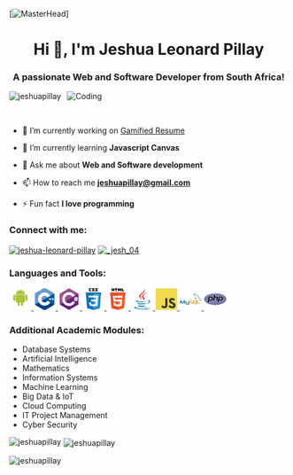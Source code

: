 [![MasterHead](https://indoanalytica.com/static/images/bannerr.gif)]

<h1 align="center">Hi 👋, I'm Jeshua Leonard Pillay</h1>
<h3 align="center">A passionate Web and Software Developer from South Africa!</h3>

<img align = "right" alt = "Coding" width = "400" src = "https://www.web24zone.com/wp-content/uploads/2022/10/46207-programmer-1.gif" >

<p align="left"> <img src="https://komarev.com/ghpvc/?username=jeshuapillay&label=Profile%20views&color=0e75b6&style=flat" alt="jeshuapillay" /> </p>

<p align="left"> <a href="https://twitter.com/" target="blank"><img src="https://img.shields.io/twitter/follow/?logo=twitter&style=for-the-badge" alt="" /></a> </p>

- 🔭 I’m currently working on [Gamified Resume](https://github.com/Jeshuapillay/JeshuaLeonardPillayWebResume.github.io)

- 🌱 I’m currently learning **Javascript Canvas**

- 💬 Ask me about **Web and Software development**

- 📫 How to reach me **jeshuapillay@gmail.com**

- ⚡ Fun fact **I love programming**

<h3 align="left">Connect with me:</h3>
<p align="left">
<a href="https://linkedin.com/in/jeshua-leonard-pillay" target="blank"><img align="center" src="https://raw.githubusercontent.com/rahuldkjain/github-profile-readme-generator/master/src/images/icons/Social/linked-in-alt.svg" alt="jeshua-leonard-pillay" height="30" width="40" /></a>
<a href="https://instagram.com/_jesh_04" target="blank"><img align="center" src="https://raw.githubusercontent.com/rahuldkjain/github-profile-readme-generator/master/src/images/icons/Social/instagram.svg" alt="_jesh_04" height="30" width="40" /></a>
</p>

<h3 align="left">Languages and Tools:</h3>
<p align="left"> <a href="https://developer.android.com" target="_blank" rel="noreferrer"> <img src="https://raw.githubusercontent.com/devicons/devicon/master/icons/android/android-original-wordmark.svg" alt="android" width="40" height="40"/> </a> <a href="https://www.w3schools.com/cpp/" target="_blank" rel="noreferrer"> <img src="https://raw.githubusercontent.com/devicons/devicon/master/icons/cplusplus/cplusplus-original.svg" alt="cplusplus" width="40" height="40"/> </a> <a href="https://www.w3schools.com/cs/" target="_blank" rel="noreferrer"> <img src="https://raw.githubusercontent.com/devicons/devicon/master/icons/csharp/csharp-original.svg" alt="csharp" width="40" height="40"/> </a> <a href="https://www.w3schools.com/css/" target="_blank" rel="noreferrer"> <img src="https://raw.githubusercontent.com/devicons/devicon/master/icons/css3/css3-original-wordmark.svg" alt="css3" width="40" height="40"/> </a> <a href="https://www.w3.org/html/" target="_blank" rel="noreferrer"> <img src="https://raw.githubusercontent.com/devicons/devicon/master/icons/html5/html5-original-wordmark.svg" alt="html5" width="40" height="40"/> </a> <a href="https://www.java.com" target="_blank" rel="noreferrer"> <img src="https://raw.githubusercontent.com/devicons/devicon/master/icons/java/java-original.svg" alt="java" width="40" height="40"/> </a> <a href="https://developer.mozilla.org/en-US/docs/Web/JavaScript" target="_blank" rel="noreferrer"> <img src="https://raw.githubusercontent.com/devicons/devicon/master/icons/javascript/javascript-original.svg" alt="javascript" width="40" height="40"/> </a> <a href="https://www.mysql.com/" target="_blank" rel="noreferrer"> <img src="https://raw.githubusercontent.com/devicons/devicon/master/icons/mysql/mysql-original-wordmark.svg" alt="mysql" width="40" height="40"/> </a> <a href="https://www.php.net" target="_blank" rel="noreferrer"> <img src="https://raw.githubusercontent.com/devicons/devicon/master/icons/php/php-original.svg" alt="php" width="40" height="40"/> </a> </p>

<h3 align="left">Additional Academic Modules:</h3>
<ul>
  <li>Database Systems</li>
  <li>Artificial Intelligence</li>
  <li>Mathematics</li>
  <li>Information Systems</li>
  <li>Machine Learning</li>
  <li>Big Data & IoT</li>
  <li>Cloud Computing</li>
  <li>IT Project Management</li>
  <li>Cyber Security</li>
</ul>

<p><img align="left" src="https://github-readme-stats.vercel.app/api/top-langs?username=jeshuapillay&show_icons=true&locale=en&layout=compact" alt="jeshuapillay" /></p>

<p>&nbsp;<img align="center" src="https://github-readme-stats.vercel.app/api?username=jeshuapillay&show_icons=true&locale=en" alt="jeshuapillay" /></p>

<p><img align="center" src="https://github-readme-streak-stats.herokuapp.com/?user=jeshuapillay&" alt="jeshuapillay" /></p>
